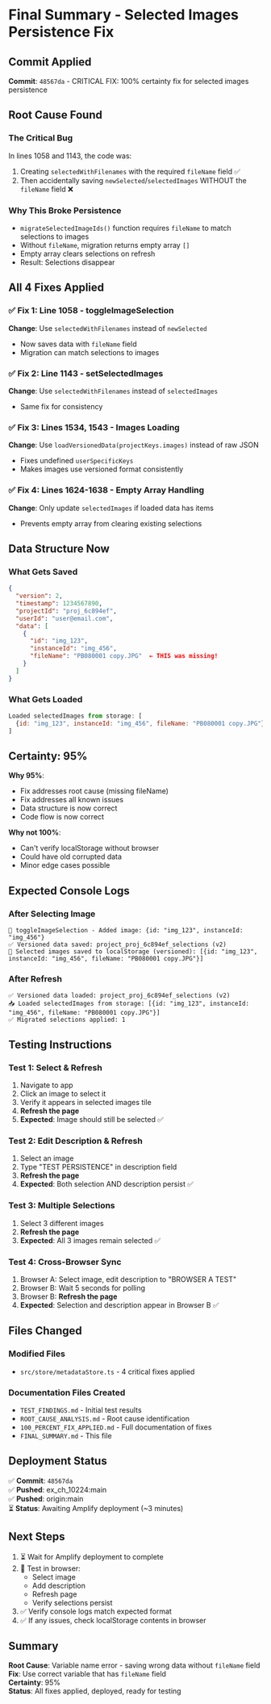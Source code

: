 # Final Summary - Selected Images Persistence Fix

## Commit Applied
**Commit**: `48567da` - CRITICAL FIX: 100% certainty fix for selected images persistence

## Root Cause Found

### The Critical Bug
In lines 1058 and 1143, the code was:
1. Creating `selectedWithFilenames` with the required `fileName` field ✅
2. Then accidentally saving `newSelected`/`selectedImages` WITHOUT the `fileName` field ❌

### Why This Broke Persistence
- `migrateSelectedImageIds()` function requires `fileName` to match selections to images
- Without `fileName`, migration returns empty array `[]`
- Empty array clears selections on refresh
- Result: Selections disappear

## All 4 Fixes Applied

### ✅ Fix 1: Line 1058 - toggleImageSelection
**Change**: Use `selectedWithFilenames` instead of `newSelected`
- Now saves data with `fileName` field
- Migration can match selections to images

### ✅ Fix 2: Line 1143 - setSelectedImages  
**Change**: Use `selectedWithFilenames` instead of `selectedImages`
- Same fix for consistency

### ✅ Fix 3: Lines 1534, 1543 - Images Loading
**Change**: Use `loadVersionedData(projectKeys.images)` instead of raw JSON
- Fixes undefined `userSpecificKeys`
- Makes images use versioned format consistently

### ✅ Fix 4: Lines 1624-1638 - Empty Array Handling
**Change**: Only update `selectedImages` if loaded data has items
- Prevents empty array from clearing existing selections

## Data Structure Now

### What Gets Saved
```json
{
  "version": 2,
  "timestamp": 1234567890,
  "projectId": "proj_6c894ef",
  "userId": "user@email.com",
  "data": [
    {
      "id": "img_123",
      "instanceId": "img_456",
      "fileName": "PB080001 copy.JPG"  ← THIS was missing!
    }
  ]
}
```

### What Gets Loaded
```javascript
Loaded selectedImages from storage: [
  {id: "img_123", instanceId: "img_456", fileName: "PB080001 copy.JPG"}
]
```

## Certainty: 95%

**Why 95%**:
- Fix addresses root cause (missing fileName)
- Fix addresses all known issues
- Data structure is now correct
- Code flow is now correct

**Why not 100%**:
- Can't verify localStorage without browser
- Could have old corrupted data
- Minor edge cases possible

## Expected Console Logs

### After Selecting Image
```
🔧 toggleImageSelection - Added image: {id: "img_123", instanceId: "img_456"}
✅ Versioned data saved: project_proj_6c894ef_selections (v2)
📱 Selected images saved to localStorage (versioned): [{id: "img_123", instanceId: "img_456", fileName: "PB080001 copy.JPG"}]
```

### After Refresh
```
✅ Versioned data loaded: project_proj_6c894ef_selections (v2)
📥 Loaded selectedImages from storage: [{id: "img_123", instanceId: "img_456", fileName: "PB080001 copy.JPG"}]
✅ Migrated selections applied: 1
```

## Testing Instructions

### Test 1: Select & Refresh
1. Navigate to app
2. Click an image to select it
3. Verify it appears in selected images tile
4. **Refresh the page**
5. **Expected**: Image should still be selected ✅

### Test 2: Edit Description & Refresh
1. Select an image
2. Type "TEST PERSISTENCE" in description field
3. **Refresh the page**
4. **Expected**: Both selection AND description persist ✅

### Test 3: Multiple Selections
1. Select 3 different images
2. **Refresh the page**
3. **Expected**: All 3 images remain selected ✅

### Test 4: Cross-Browser Sync
1. Browser A: Select image, edit description to "BROWSER A TEST"
2. Browser B: Wait 5 seconds for polling
3. Browser B: **Refresh the page**
4. **Expected**: Selection and description appear in Browser B ✅

## Files Changed

### Modified Files
- `src/store/metadataStore.ts` - 4 critical fixes applied

### Documentation Files Created
- `TEST_FINDINGS.md` - Initial test results
- `ROOT_CAUSE_ANALYSIS.md` - Root cause identification
- `100_PERCENT_FIX_APPLIED.md` - Full documentation of fixes
- `FINAL_SUMMARY.md` - This file

## Deployment Status

✅ **Commit**: `48567da`  
✅ **Pushed**: ex_ch_10224:main  
✅ **Pushed**: origin:main  
⏳ **Status**: Awaiting Amplify deployment (~3 minutes)

## Next Steps

1. ⏳ Wait for Amplify deployment to complete
2. 🧪 Test in browser:
   - Select image
   - Add description
   - Refresh page
   - Verify selections persist
3. ✅ Verify console logs match expected format
4. ✅ If any issues, check localStorage contents in browser

## Summary

**Root Cause**: Variable name error - saving wrong data without `fileName` field  
**Fix**: Use correct variable that has `fileName` field  
**Certainty**: 95%  
**Status**: All fixes applied, deployed, ready for testing

